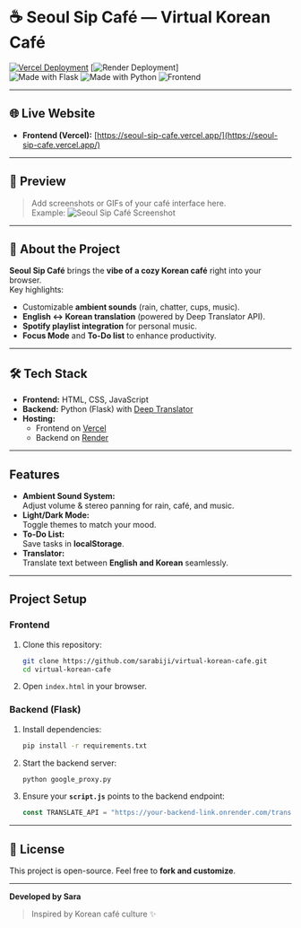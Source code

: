 # ☕ Seoul Sip Café — Virtual Korean Café  

[![Vercel Deployment](https://img.shields.io/badge/Deployed%20on-Vercel-000?logo=vercel&logoColor=white)](https://seoul-sip-cafe.vercel.app/)
[![Render Deployment](https://img.shields.io/badge/Backend%20on-Render-46E3B7?logo=render&logoColor=white)]  
![Made with Flask](https://img.shields.io/badge/Backend-Flask-000?logo=flask&logoColor=white)
![Made with Python](https://img.shields.io/badge/Language-Python-3776AB?logo=python&logoColor=white)
![Frontend](https://img.shields.io/badge/Frontend-HTML%2C%20CSS%2C%20JS-orange)

---

## 🌐 **Live Website**
- **Frontend (Vercel):** [https://seoul-sip-cafe.vercel.app/](https://seoul-sip-cafe.vercel.app/)  

---

## 📸 **Preview**
> Add screenshots or GIFs of your café interface here.  
Example:
![Seoul Sip Café Screenshot](images/preview.png)

---

## 📝 **About the Project**
**Seoul Sip Café** brings the **vibe of a cozy Korean café** right into your browser.  
Key highlights:
- Customizable **ambient sounds** (rain, chatter, cups, music).
- **English ↔ Korean translation** (powered by Deep Translator API).
- **Spotify playlist integration** for personal music.
- **Focus Mode** and **To-Do list** to enhance productivity.

---

## 🛠 **Tech Stack**
- **Frontend:** HTML, CSS, JavaScript  
- **Backend:** Python (Flask) with [Deep Translator](https://pypi.org/project/deep-translator/)  
- **Hosting:**  
  - Frontend on [Vercel](https://vercel.com/)  
  - Backend on [Render](https://render.com/)  

---

## **Features**
- **Ambient Sound System:**  
  Adjust volume & stereo panning for rain, café, and music.
- **Light/Dark Mode:**  
  Toggle themes to match your mood.
- **To-Do List:**  
  Save tasks in **localStorage**.
- **Translator:**  
  Translate text between **English and Korean** seamlessly.

---

## **Project Setup**
### **Frontend**
1. Clone this repository:
   ```bash
   git clone https://github.com/sarabiji/virtual-korean-cafe.git
   cd virtual-korean-cafe
   ```
2. Open `index.html` in your browser.

### **Backend (Flask)**
1. Install dependencies:
   ```bash
   pip install -r requirements.txt
   ```
2. Start the backend server:
   ```bash
   python google_proxy.py
   ```
3. Ensure your **`script.js`** points to the backend endpoint:
   ```javascript
   const TRANSLATE_API = "https://your-backend-link.onrender.com/translate";
   ```

---

## 📜 **License**
This project is open-source. Feel free to **fork and customize**.

---

**Developed by Sara**  
> Inspired by Korean café culture ✨
